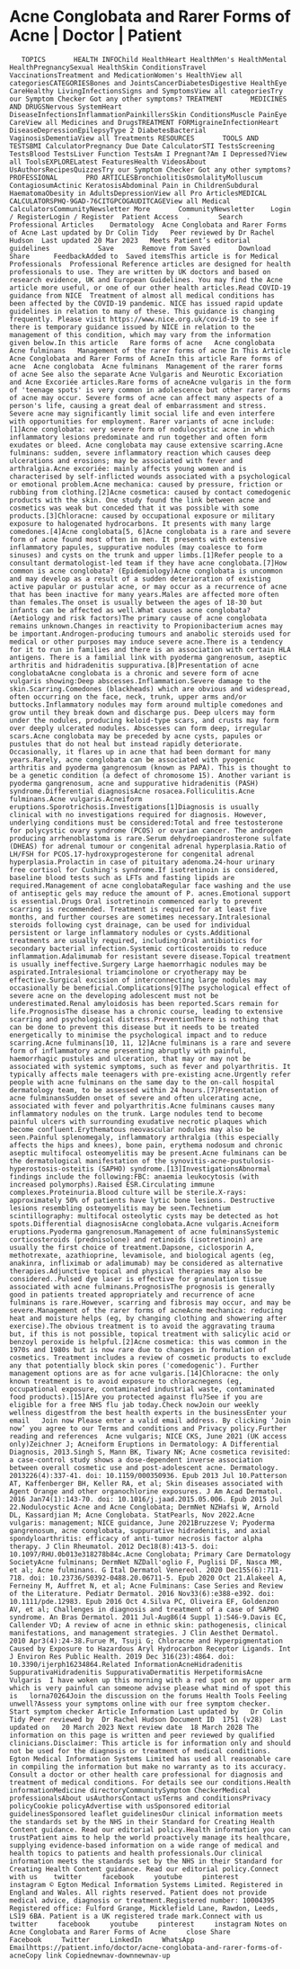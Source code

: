 # Acne Conglobata and Rarer Forms of Acne | Doctor | Patient

       TOPICS       HEALTH INFOChild HealthHeart HealthMen's HealthMental HealthPregnancySexual HealthSkin ConditionsTravel VaccinationsTreatment and MedicationWomen's HealthView all categoriesCATEGORIESBones and JointsCancerDiabetesDigestive HealthEye CareHealthy LivingInfectionsSigns and SymptomsView all categoriesTry our Symptom Checker Got any other symptoms? TREATMENT       MEDICINES AND DRUGSNervous SystemHeart DiseaseInfectionsInflammationPainkillersSkin ConditionsMuscle PainEye CareView all Medicines and DrugsTREATMENT FORMigraineInfectionHeart DiseaseDepressionEpilepsyType 2 DiabetesBacterial VaginosisDementiaView all Treatments RESOURCES       TOOLS AND TESTSBMI CalculatorPregnancy Due Date CalculatorSTI TestsScreening TestsBlood TestsLiver Function TestsAm I Pregnant?Am I Depressed?View all ToolsEXPLORELatest FeaturesHealth VideosAbout UsAuthorsRecipesQuizzesTry our Symptom Checker Got any other symptoms? PROFESSIONAL       PRO ARTICLESBronchiolitisOsmolalityMolluscum ContagiosumActinic KeratosisAbdominal Pain in ChildrenSubdural HaematomaObesity in AdultsDepressionView all Pro ArticlesMEDICAL CALCULATORSPHQ-9GAD-76CITGPCOGAUDITCAGEView all Medical CalculatorsCommunityNewsletter More       CommunityNewsletter    Login / RegisterLogin / Register  Patient Access  .       Search   Professional Articles    Dermatology  Acne Conglobata and Rarer Forms of Acne Last updated by Dr Colin Tidy   Peer reviewed by Dr Rachel Hudson  Last updated 20 Mar 2023   Meets Patient’s editorial guidelines            Save       Remove from Saved       Download      Share      FeedbackAdded to  Saved itemsThis article is for Medical Professionals  Professional Reference articles are designed for health professionals to use. They are written by UK doctors and based on research evidence, UK and European Guidelines. You may find the Acne article more useful, or one of our other health articles.Read COVID-19 guidance from NICE  Treatment of almost all medical conditions has been affected by the COVID-19 pandemic. NICE has issued rapid update guidelines in relation to many of these. This guidance is changing frequently. Please visit https://www.nice.org.uk/covid-19 to see if there is temporary guidance issued by NICE in relation to the management of this condition, which may vary from the information given below.In this article   Rare forms of acne   Acne conglobata   Acne fulminans   Management of the rarer forms of acne In This Article     Acne Conglobata and Rarer Forms of AcneIn this article Rare forms of acne  Acne conglobata  Acne fulminans  Management of the rarer forms of acne See also the separate Acne Vulgaris and Neurotic Excoriation and Acne Excoriée articles.Rare forms of acneAcne vulgaris in the form of 'teenage spots' is very common in adolescence but other rarer forms of acne may occur. Severe forms of acne can affect many aspects of a person's life, causing a great deal of embarrassment and stress. Severe acne may significantly limit social life and even interfere with opportunities for employment. Rarer variants of acne include:[1]Acne conglobata: very severe form of nodulocystic acne in which inflammatory lesions predominate and run together and often form exudates or bleed. Acne conglobata may cause extensive scarring.Acne fulminans: sudden, severe inflammatory reaction which causes deep ulcerations and erosions; may be associated with fever and arthralgia.Acne excoriée: mainly affects young women and is characterised by self-inflicted wounds associated with a psychological or emotional problem.Acne mechanica: caused by pressure, friction or rubbing from clothing.[2]Acne cosmetica: caused by contact comedogenic products with the skin. One study found the link between acne and cosmetics was weak but conceded that it was possible with some products.[3]Chloracne: caused by occupational exposure or military exposure to halogenated hydrocarbons. It presents with many large comedones.[4]Acne conglobata[5, 6]Acne conglobata is a rare and severe form of acne found most often in men. It presents with extensive inflammatory papules, suppurative nodules (may coalesce to form sinuses) and cysts on the trunk and upper limbs.[1]Refer people to a consultant dermatologist-led team if they have acne conglobata.[7]How common is acne conglobata? (Epidemiology)Acne conglobata is uncommon and may develop as a result of a sudden deterioration of existing active papular or pustular acne, or may occur as a recurrence of acne that has been inactive for many years.Males are affected more often than females.The onset is usually between the ages of 18-30 but infants can be affected as well.What causes acne conglobata? (Aetiology and risk factors)The primary cause of acne conglobata remains unknown.Changes in reactivity to Propionibacterium acnes may be important.Androgen-producing tumours and anabolic steroids used for medical or other purposes may induce severe acne.There is a tendency for it to run in families and there is an association with certain HLA antigens. There is a familial link with pyoderma gangrenosum, aseptic arthritis and hidradenitis suppurativa.[8]Presentation of acne conglobataAcne conglobata is a chronic and severe form of acne vulgaris showing:Deep abscesses.Inflammation.Severe damage to the skin.Scarring.Comedones (blackheads) which are obvious and widespread, often occurring on the face, neck, trunk, upper arms and/or buttocks.Inflammatory nodules may form around multiple comedones and grow until they break down and discharge pus. Deep ulcers may form under the nodules, producing keloid-type scars, and crusts may form over deeply ulcerated nodules. Abscesses can form deep, irregular scars.Acne conglobata may be preceded by acne cysts, papules or pustules that do not heal but instead rapidly deteriorate. Occasionally, it flares up in acne that had been dormant for many years.Rarely, acne conglobata can be associated with pyogenic arthritis and pyoderma gangrenosum (known as PAPA). This is thought to be a genetic condition (a defect of chromosome 15). Another variant is pyoderma gangrenosum, acne and suppurative hidradenitis (PASH) syndrome.Differential diagnosisAcne rosacea.Folliculitis.Acne fulminans.Acne vulgaris.Acneiform eruptions.Sporotrichosis.Investigations[1]Diagnosis is usually clinical with no investigations required for diagnosis. However, underlying conditions must be considered:Total and free testosterone for polycystic ovary syndrome (PCOS) or ovarian cancer. The androgen producing arrhenoblastoma is rare.Serum dehydroepiandrosterone sulfate (DHEAS) for adrenal tumour or congenital adrenal hyperplasia.Ratio of LH/FSH for PCOS.17-hydroxyprogesterone for congenital adrenal hyperplasia.Prolactin in case of pituitary adenoma.24-hour urinary free cortisol for Cushing's syndrome.If isotretinoin is considered, baseline blood tests such as LFTs and fasting lipids are required.Management of acne conglobataRegular face washing and the use of antiseptic gels may reduce the amount of P. acnes.Emotional support is essential.Drugs Oral isotretinoin commenced early to prevent scarring is recommended. Treatment is required for at least five months, and further courses are sometimes necessary.Intralesional steroids following cyst drainage, can be used for individual persistent or large inflammatory nodules or cysts.Additional treatments are usually required, including:Oral antibiotics for secondary bacterial infection.Systemic corticosteroids to reduce inflammation.Adalimumab for resistant severe disease.Topical treatment is usually ineffective.Surgery Large haemorrhagic nodules may be aspirated.Intralesional triamcinolone or cryotherapy may be effective.Surgical excision of interconnecting large nodules may occasionally be beneficial.Complications[9]The psychological effect of severe acne on the developing adolescent must not be underestimated.Renal amyloidosis has been reported.Scars remain for life.PrognosisThe disease has a chronic course, leading to extensive scarring and psychological distress.PreventionThere is nothing that can be done to prevent this disease but it needs to be treated energetically to minimise the psychological impact and to reduce scarring.Acne fulminans[10, 11, 12]Acne fulminans is a rare and severe form of inflammatory acne presenting abruptly with painful, haemorrhagic pustules and ulceration, that may or may not be associated with systemic symptoms, such as fever and polyarthritis. It typically affects male teenagers with pre-existing acne.Urgently refer people with acne fulminans on the same day to the on-call hospital dermatology team, to be assessed within 24 hours.[7]Presentation of acne fulminansSudden onset of severe and often ulcerating acne, associated with fever and polyarthritis.Acne fulminans causes many inflammatory nodules on the trunk. Large nodules tend to become painful ulcers with surrounding exudative necrotic plaques which become confluent.Erythematous neovascular nodules may also be seen.Painful splenomegaly, inflammatory arthralgia (this especially affects the hips and knees), bone pain, erythema nodosum and chronic aseptic multifocal osteomyelitis may be present.Acne fulminans can be the dermatological manifestation of the synovitis-acne-pustulosis-hyperostosis-osteitis (SAPHO) syndrome.[13]InvestigationsAbnormal findings include the following:FBC: anaemia leukocytosis (with increased polymorphs).Raised ESR.Circulating immune complexes.Proteinuria.Blood culture will be sterile.X-rays: approximately 50% of patients have lytic bone lesions. Destructive lesions resembling osteomyelitis may be seen.Technetium scintillography: multifocal osteolytic cysts may be detected as hot spots.Differential diagnosisAcne conglobata.Acne vulgaris.Acneiform eruptions.Pyoderma gangrenosum.Management of acne fulminansSystemic corticosteroids (prednisolone) and retinoids (isotretinoin) are usually the first choice of treatment.Dapsone, ciclosporin A, methotrexate, azathioprine, levamisole, and biological agents (eg, anakinra, infliximab or adalimumab) may be considered as alternative therapies.Adjunctive topical and physical therapies may also be considered..Pulsed dye laser is effective for granulation tissue associated with acne fulminans.PrognosisThe prognosis is generally good in patients treated appropriately and recurrence of acne fulminans is rare.However, scarring and fibrosis may occur, and may be severe.Management of the rarer forms of acneAcne mechanica: reducing heat and moisture helps (eg, by changing clothing and showering after exercise).The obvious treatment is to avoid the aggravating trauma but, if this is not possible, topical treatment with salicylic acid or benzoyl peroxide is helpful.[2]Acne cosmetica: this was common in the 1970s and 1980s but is now rare due to changes in formulation of cosmetics. Treatment includes a review of cosmetic products to exclude any that potentially block skin pores ('comedogenic'). Further management options are as for acne vulgaris.[14]Chloracne: the only known treatment is to avoid exposure to chloracnegens (eg, occupational exposure, contaminated industrial waste, contaminated food products).[15]Are you protected against flu?See if you are eligible for a free NHS flu jab today.Check nowJoin our weekly wellness digestfrom the best health experts in the businessEnter your email   Join now Please enter a valid email address. By clicking ‘Join now’ you agree to our Terms and conditions and Privacy policy.Further reading and references  Acne vulgaris; NICE CKS, June 2021 (UK access only)Zeichner J; Acneiform Eruptions in Dermatology: A Differential Diagnosis, 2013.Singh S, Mann BK, Tiwary NK; Acne cosmetica revisited: a case-control study shows a dose-dependent inverse association between overall cosmetic use and post-adolescent acne. Dermatology. 2013226(4):337-41. doi: 10.1159/000350936. Epub 2013 Jul 10.Patterson AT, Kaffenberger BH, Keller RA, et al; Skin diseases associated with Agent Orange and other organochlorine exposures. J Am Acad Dermatol. 2016 Jan74(1):143-70. doi: 10.1016/j.jaad.2015.05.006. Epub 2015 Jul 22.Nodulocystic Acne and Acne Conglobata; DermNet NZHafsi W, Arnold DL, Kassardjian M; Acne Conglobata. StatPearls, Nov 2022.Acne vulgaris: management; NICE guidance, June 2021Bruzzese V; Pyoderma gangrenosum, acne conglobata, suppurative hidradenitis, and axial spondyloarthritis: efficacy of anti-tumor necrosis factor alpha therapy. J Clin Rheumatol. 2012 Dec18(8):413-5. doi: 10.1097/RHU.0b013e318278b84c.Acne Conglobata; Primary Care Dermatology SocietyAcne fulminans; DermNet NZDall'oglio F, Puglisi DF, Nasca MR, et al; Acne fulminans. G Ital Dermatol Venereol. 2020 Dec155(6):711-718. doi: 10.23736/S0392-0488.20.06711-5. Epub 2020 Oct 21.Alakeel A, Ferneiny M, Auffret N, et al; Acne Fulminans: Case Series and Review of the Literature. Pediatr Dermatol. 2016 Nov33(6):e388-e392. doi: 10.1111/pde.12983. Epub 2016 Oct 4.Silva PC, Oliveira EF, Goldenzon AV, et al; Challenges in diagnosis and treatment of a case of SAPHO syndrome. An Bras Dermatol. 2011 Jul-Aug86(4 Suppl 1):S46-9.Davis EC, Callender VD; A review of acne in ethnic skin: pathogenesis, clinical manifestations, and management strategies. J Clin Aesthet Dermatol. 2010 Apr3(4):24-38.Furue M, Tsuji G; Chloracne and Hyperpigmentation Caused by Exposure to Hazardous Aryl Hydrocarbon Receptor Ligands. Int J Environ Res Public Health. 2019 Dec 316(23):4864. doi: 10.3390/ijerph16234864.Related InformationAcneHidradenitis SuppurativaHidradenitis SuppurativaDermatitis HerpetiformisAcne Vulgaris  I have woken up this morning with a red spot on my upper arm which is very painful can someone advise please what mind of spot this is   lorna70264Join the discussion on the forums Health Tools Feeling unwell?Assess your symptoms online with our free symptom checker. Start symptom checker Article Information Last updated by   Dr Colin Tidy Peer reviewed by  Dr Rachel Hudson Document ID  1751 (v28)  Last updated on   20 March 2023 Next review date  18 March 2028 The information on this page is written and peer reviewed by qualified clinicians.Disclaimer: This article is for information only and should not be used for the diagnosis or treatment of medical conditions. Egton Medical Information Systems Limited has used all reasonable care in compiling the information but make no warranty as to its accuracy. Consult a doctor or other health care professional for diagnosis and treatment of medical conditions. For details see our conditions.Health informationMedicine directoryCommunitySymptom CheckerMedical professionalsAbout usAuthorsContact usTerms and conditionsPrivacy policyCookie policyAdvertise with usSponsored editorial guidelinesSponsored leaflet guidelinesOur clinical information meets the standards set by the NHS in their Standard for Creating Health Content guidance. Read our editorial policy.Health information you can trustPatient aims to help the world proactively manage its healthcare, supplying evidence-based information on a wide range of medical and health topics to patients and health professionals.Our clinical information meets the standards set by the NHS in their Standard for Creating Health Content guidance. Read our editorial policy.Connect with us    twitter     facebook     youtube     pinterest     instagram © Egton Medical Information Systems Limited. Registered in England and Wales. All rights reserved. Patient does not provide medical advice, diagnosis or treatment.Registered number: 10004395 Registered office: Fulford Grange, Micklefield Lane, Rawdon, Leeds, LS19 6BA. Patient is a UK registered trade mark.Connect with us    twitter     facebook     youtube     pinterest     instagram Notes on Acne Conglobata and Rarer Forms of Acne     close Share          Facebook     Twitter     LinkedIn     WhatsApp     Emailhttps://patient.info/doctor/acne-conglobata-and-rarer-forms-of-acneCopy link Copiednewnav-downnewnav-up



